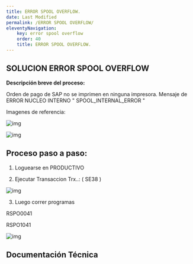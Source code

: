 ```yaml
---
title: ERROR SPOOL OVERFLOW.
date: Last Modified
permalink: /ERROR SPOOL OVERFLOW/
eleventyNavigation:
    key: error spool overflow
    order: 40
    title: ERROR SPOOL OVERFLOW.
---
```

## **SOLUCION ERROR SPOOL OVERFLOW**

**Descripción breve del proceso:**

Orden de pago de SAP no se imprimen en ninguna impresora.
Mensaje de ERROR NUCLEO INTERNO " SPOOL_INTERNAL_ERROR "

Imagenes de referencia:

![img](../content/images/Solucion_Error_Spool_Overflow/ESO1.jpg)

![img](../content/images/Solucion_Error_Spool_Overflow/ESO1.jpg)


## Proceso paso a paso:

1. Loguearse en PRODUCTIVO

2. Ejecutar Transaccion Trx..: ( SE38 ) 

![img](../content/images/Solucion_Error_Spool_Overflow/ESO3.jpg)

3. Luego correr programas 

RSPO0041

RSPO1041

![img](../content/images/Solucion_Error_Spool_Overflow/ESO4.jpg)


## Documentación Técnica

